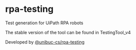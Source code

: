 # rpa-testing
Test generation for UiPath RPA robots

The stable version of the tool can be found in TestingTool_v4

Developed by [@unibuc-cs/rpa-testing](https://github.com/orgs/unibuc-cs/teams/rpa-testing)
